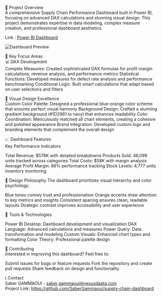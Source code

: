 🎯 Project Overview  
A comprehensive Supply Chain Performance Dashboard built in Power BI, focusing on advanced DAX calculations and stunning visual design. This project demonstrates expertise in data modeling, complex measure creation, and professional dashboard aesthetics.

Link : [Power BI Dashboard](https://app.powerbi.com/view?r=eyJrIjoiMGQwOTgyYmUtMDQ1MS00OTU2LThhYjUtN2UxNWFjNTE3ZTRjIiwidCI6IjZlMzQ0NmViLTVhMTEtNGVjZC1hOTUxLTAzNzA4MjZlNjhhOSIsImMiOjF9)

![Dashboard Preview](https://github.com/user-attachments/assets/1db4c351-f474-4598-853c-89dbd7ed4a37)

🚀 Key Focus Areas  
📊 DAX Development  
Complex Measures: Created sophisticated DAX formulas for profit margin calculations, revenue analysis, and performance metrics
Statistical Functions: Developed measures for defect rate analysis and performance benchmarking
Conditional Logic: Built smart calculations that adapt based on user selections and filters

🎨 Visual Design Excellence  
Custom Color Palette: Designed a professional blue-orange color scheme that ensures perfect visual harmony
Background Design: Crafted a stunning gradient background (#1D2961 to navy) that enhances readability
Color Coordination: Meticulously matched all chart elements, creating a cohesive and polished appearance
Brand Integration: Developed custom logo and branding elements that complement the overall design


📈 Dashboard Features  
Key Performance Indicators

Total Revenue: $578K with detailed breakdowns
Products Sold: 46,099 units tracked across categories
Total Costs: $58K with margin analysis
Average Profit Margin: 86% performance tracking
Stock Levels: 4,777 units inventory monitoring

🎨 Design Philosophy
The dashboard prioritizes visual hierarchy and color psychology:

Blue tones convey trust and professionalism
Orange accents draw attention to key metrics and insights
Consistent spacing ensures clean, readable layouts
Strategic contrast improves accessibility and user experience

🔧 Tools & Technologies

Power BI Desktop: Dashboard development and visualization
DAX Language: Advanced calculations and measures
Power Query: Data transformation and modeling
Custom Visuals: Enhanced chart types and formatting
Color Theory: Professional palette design



🤝 Contributing  
Interested in improving this dashboard? Feel free to:

Submit issues for bugs or feature requests
Fork the repository and create pull requests
Share feedback on design and functionality

📞 Contact  
Saber GAMMAOUI - saber.gammaoui@nexusdaata.com  
Project Link: https://github.com/SaberGammaoui/supply-chain-dashboard

